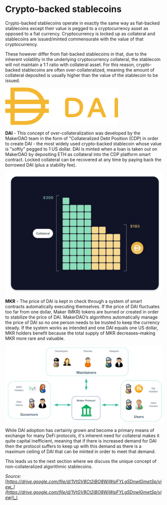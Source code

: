 # Crypto-backed stablecoins

Crypto-backed stablecoins operate in exactly the same way as fiat-backed stablecoins except their value is pegged to a cryptocurrency asset as opposed to a fiat currency. Cryptocurrency is locked up as collateral and stablecoins are issued/minted commensurate with the value of that cryptocurrency.

These however differ from fiat-backed stablecoins in that, due to the inherent volatility in the underlying cryptocurrency collateral, the stablecoin will not maintain a 1:1 ratio with collateral asset. For this reason, crypto-backed stablecoins are often over-collateralized, meaning the amount of collateral deposited is usually higher than the value of the stablecoin to be issued.

![](../.gitbook/assets/image%20%2823%29.png)

**DAI** - This concept of over-collateralization was developed by the MakerDAO team in the form of "Collateralized Debt Position \(CDP\) in order to create DAI - the most widely used crypto-backed stablecoin whose value is "softly" pegged to 1 US dollar. DAI is minted when a loan is taken out on MakerDAO by depositing ETH as collateral into the CDP platform smart contract. Locked collateral can be recovered at any time by paying back the borrowed DAI \(plus a stability fee\).

![](../.gitbook/assets/image%20%2893%29.png)

**MKR** - The price of DAI is kept in check through a system of smart contracts automatically executing themselves. If the price of DAI fluctuates too far from one dollar, Maker \(MKR\) tokens are burned or created in order to stabilize the price of DAI. MakerDAO’s algorithms automatically manage the price of DAI so no one person needs to be trusted to keep the currency steady. If the system works as intended and one DAI equals one US dollar, MKR holders benefit because the total supply of MKR decreases–making MKR more rare and valuable.

![](../.gitbook/assets/image%20%2827%29.png)

While DAI adoption has certainly grown and become a primary means of exchange for many DeFi protocols, it's inherent need for collateral makes it quite capital inefficient, meaning that if there is increased demand for DAI then the protocol suffers to keep up with this demand as there is a maximum ceiling of DAI that can be minted in order to meet that demand. 

This leads us to the next section where we discuss the unique concept of non-collateralized algorithmic stablecoins.

_Source:_ [_https://drive.google.com/file/d/1VtGV8Ct2iBO8WjWsjFYLg5DnwlGmetSp/view_](https://drive.google.com/file/d/1VtGV8Ct2iBO8WjWsjFYLg5DnwlGmetSp/view)\_\_

